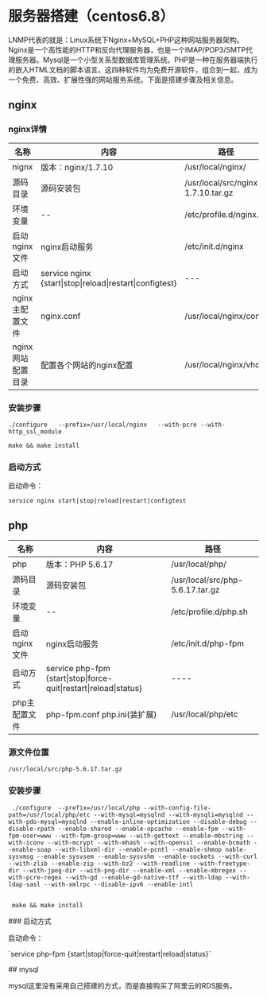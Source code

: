# 服务器搭建（centos6.8）

LNMP代表的就是：Linux系统下Nginx+MySQL+PHP这种网站服务器架构。Nginx是一个高性能的HTTP和反向代理服务器，也是一个IMAP/POP3/SMTP代理服务器。Mysql是一个小型关系型数据库管理系统。PHP是一种在服务器端执行的嵌入HTML文档的脚本语言。这四种软件均为免费开源软件，组合到一起，成为一个免费、高效、扩展性强的网站服务系统。下面是搭建步骤及相关信息。

## nginx

### nginx详情

| 名称 | 内容 | 路径 |
| --- | --- | --- |
| nignx | 版本：nginx/1.7.10 | /usr/local/nginx/ |
| 源码目录 | 源码安装包 | /usr/local/src/nginx-1.7.10.tar.gz |
| 环境变量 | -- | /etc/profile.d/nginx.sh |
| 启动nginx文件 | nginx启动服务 | /etc/init.d/nginx |
| 启动方式 | service nginx {start\|stop\|reload\|restart\|configtest} | --- |
| nginx主配置文件 | nginx.conf | /usr/local/nginx/conf |
| nginx网站配置目录 | 配置各个网站的nginx配置 | /usr/local/nginx/vhost |

### 安装步骤

```shell
./configure   --prefix=/usr/local/nginx   --with-pcre --with-http_ssl_module

make && make install
```

### 启动方式

启动命令：

`service nginx start|stop|reload|restart|configtest`

## php

| 名称 | 内容 | 路径 |
| --- | --- | --- |
| php | 版本：PHP 5.6.17 | /usr/local/php/ |
| 源码目录 | 源码安装包 | /usr/local/src/php-5.6.17.tar.gz |
| 环境变量 | -- | /etc/profile.d/php.sh |
| 启动nginx文件 | nginx启动服务 | /etc/init.d/php-fpm |
| 启动方式 | service php-fpm  {start\|stop\|force-quit\|restart\|reload\|status} | ---- |
| php主配置文件 | php-fpm.conf  php.ini\(装扩展\) | /usr/local/php/etc |

### 源文件位置

`/usr/local/src/php-5.6.17.tar.gz`

### 安装步骤

```shell
 ./configure  --prefix=/usr/local/php --with-config-file-path=/usr/local/php/etc --with-mysql=mysqlnd --with-mysqli=mysqlnd --with-pdo-mysql=mysqlnd --enable-inline-optimization --disable-debug --disable-rpath --enable-shared --enable-opcache --enable-fpm --with-fpm-user=www --with-fpm-group=www --with-gettext --enable-mbstring --with-iconv --with-mcrypt --with-mhash --with-openssl --enable-bcmath --enable-soap --with-libxml-dir --enable-pcntl --enable-shmop nable-sysvmsg --enable-sysvsem --enable-sysvshm --enable-sockets --with-curl --with-zlib --enable-zip --with-bz2 --with-readline --with-freetype-dir --with-jpeg-dir --with-png-dir --enable-xml --enable-mbregex --with-pcre-regex --with-gd --enable-gd-native-ttf --with-ldap --with-ldap-sasl --with-xmlrpc --disable-ipv6 --enable-intl


 make && make install
```

\#\#\# 启动方式

启动命令：



\`service php-fpm  {start\|stop\|force-quit\|restart\|reload\|status}\`

\#\# mysql



mysql这里没有采用自己搭建的方式，而是直接购买了阿里云的RDS服务。

